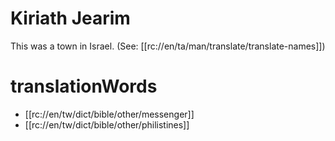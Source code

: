 # Kiriath Jearim

This was a town in Israel. (See: [[rc://en/ta/man/translate/translate-names]])

# translationWords

* [[rc://en/tw/dict/bible/other/messenger]]
* [[rc://en/tw/dict/bible/other/philistines]]
